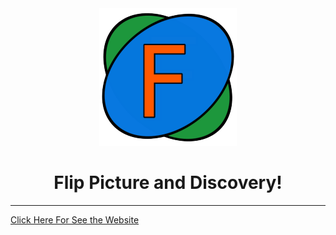 <link href="https://fonts.googleapis.com/css?family=Merriweather&display=swap" rel="stylesheet"> 
<div align="center"> 
   <img  src="https://github.com/Artur-Cavalcante/flip-picture/blob/migrate_to_react/FlipPictureLogo.png">
   <h1 font-family: 'Merriweather', serif;>Flip Picture and Discovery!</h1>
</div>


------

<a href="https://artur-cavalcante.github.io/flip-picture/" target="_blank">Click Here For See the Website<a/>
